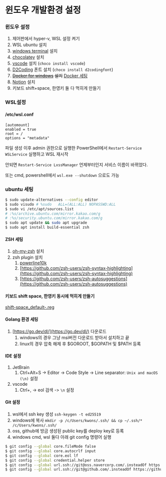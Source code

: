 # 윈도우 개발환경 설정

### 윈도우 설정

1. 제어판에서 hyper-v, WSL 설정 켜기
2. WSL ubuntu 설치
3. [windows terminal](https://www.microsoft.com/store/productId/9N0DX20HK701) 설치
4. [chocolatey](https://chocolatey.org/) 설치
5. [vscode](https://code.visualstudio.com/) 설치 (`choco install vscode`)
6. [D2Coding](https://github.com/naver/d2codingfont) 폰트 설치 (`choco install d2codingfont`)
7. [~~Docker for windows~~](https://docs.docker.com/docker-for-windows/install/) ~~설치~~  [Docker 세팅](https://shortstories.gitbook.io/studybook/windows/docker-desktop-docker)
8. [Notion](https://www.notion.so/desktop) 설치
9. 키보드 shift+space, 한영키 둘 다 먹히게 만들기

### WSL설정

#### /etc/wsl.conf

```
[automount]
enabled = true
root = /
options = "metadata"
```

파일 생성 이후 admin 권한으로 실행한 PowerShell에서 `Restart-Service WSLService` 실행하고 WSL 재시작

안되면 `Restart-Service LxssManager` 언제부터인지 서비스 이름이 바뀌었다.&#x20;

또는 cmd, powershell에서 `wsl.exe --shutdown` 으로도 가능

### ubuntu 세팅

```bash
$ sudo update-alternatives --config editor
$ sudo visudo # %sudo   ALL=(ALL:ALL) NOPASSWD:ALL
$ sudo vi /etc/apt/sources.list
# :%s/archive.ubuntu.com/mirror.kakao.com/g
# :%s/security.ubuntu.com/mirror.kakao.com/g
$ sudo apt update && sudo apt upgrade
$ sudo apt install build-essential zsh
```

#### ZSH 세팅

1. [oh-my-zsh](https://github.com/ohmyzsh/ohmyzsh) 설치
2. zsh plugin 설치
   1. [powerline10k](https://github.com/romkatv/powerlevel10k)
   2. [https://github.com/zsh-users/zsh-syntax-highlighting](https://github.com/zsh-users/zsh-syntax-highlighting)
   3. [https://github.com/zsh-users/zsh-autosuggestions](https://github.com/zsh-users/zsh-autosuggestions)

#### 키보드 shift space, 한영키 동시에 먹히게 만들기

[shift-space_default-.reg](../.gitbook/assets/shift-space_default-.reg)

#### Golang 환경 세팅&#x20;

1. [https://go.dev/dl/](https://go.dev/dl/) 다운로드
   1. windows의 경우 그냥 msi버전 다운로드 받아서  설치하고 끝
   2. linux의 경우 압축 해제 후 $GOROOT, $GOPATH 및 $PATH 등록&#x20;

#### IDE 설정

1. JetBrain
   1. Ctrl+Alt+S -> Editor -> Code Style -> Line separator: `Unix and macOS (\n)` 설정
2. vscode
   1. Ctrl+, -> eol 검색 -> `\n` 설정

#### Git 설정

1. wsl에서 ssh key 생성 `ssh-keygen -t ed25519`
2. windows에 복사 `mkdir -p /c/Users/kwons/.ssh/ && cp ~/.ssh/* /c/Users/kwons/.ssh/`
3. oss, github에 방금 생성된 public key를  deploy key로  등록
4. windows cmd, wsl 둘다 아래 git config 명령어 실행

```bash
$ git config --global core.fileMode false
$ git config --global core.autocrlf input
$ git config --global core.eol lf
$ git config --global credential.helper store
$ git config --global url.ssh://git@oss.navercorp.com/.insteadOf https://oss.navercorp.com/
$ git config --global url.ssh://git@github.com/.insteadOf https://github.com/
```